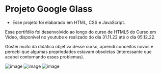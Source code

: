 # Projeto Google Glass

* Esse projeto foi elabarado em HTML, CSS e JavaScript.

Esse portifólio foi desenvolvido ao longo do curso de HTML5 do Curso em Vídeo, disponível no youtube e realizado do dia 31.11.22 até o dia 05.12.22. 

Gostei muito da didática objetiva desse curso, aprendi conceitos novos e percebi que algumas propriedades estavam obsoletas (interessante que acabei contornando esses problemas).

![image](https://user-images.githubusercontent.com/106722825/206303123-c7a53fa8-ff53-4b4f-ae87-1fb5bf265342.png)
![image](https://user-images.githubusercontent.com/106722825/206303708-0eed2270-00e3-4d2e-b006-c42d52300b18.png)
![image](https://user-images.githubusercontent.com/106722825/206303946-04b3b70c-b078-4be4-ac71-9b2b29882ecd.png)


